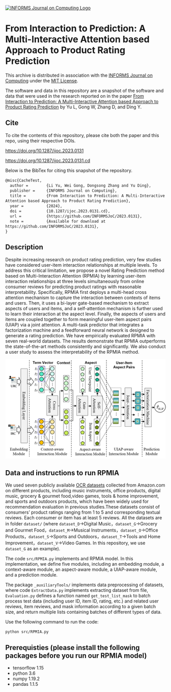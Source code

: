 [![INFORMS Journal on Computing Logo](https://INFORMSJoC.github.io/logos/INFORMS_Journal_on_Computing_Header.jpg)](https://pubsonline.informs.org/journal/ijoc)

# From Interaction to Prediction: A Multi-Interactive Attention based Approach to Product Rating Prediction

This archive is distributed in association with the [INFORMS Journal on
Computing](https://pubsonline.informs.org/journal/ijoc) under the [MIT License](LICENSE).

The software and data in this repository are a snapshot of the software and data
that were used in the research reported on in the paper 
[From Interaction to Prediction: A Multi-Interactive Attention based Approach to Product Rating Prediction](https://doi.org/10.1287/ijoc.2023.0131) by Yu L, Gong W, Zhang D, and Ding Y. 


## Cite

To cite the contents of this repository, please cite both the paper and this repo, using their respective DOIs.

https://doi.org/10.1287/ijoc.2023.0131

https://doi.org/10.1287/ijoc.2023.0131.cd

Below is the BibTex for citing this snapshot of the repository.

```
@misc{CacheTest,
  author =        {Li Yu, Wei Gong, Dongsong Zhang and Yu Ding},
  publisher =     {INFORMS Journal on Computing},
  title =         {From Interaction to Prediction: A Multi-Interactive Attention based Approach to Product Rating Prediction},
  year =          {2024},
  doi =           {10.1287/ijoc.2023.0131.cd},
  url =           {https://github.com/INFORMSJoC/2023.0131},
  note =          {Available for download at https://github.com/INFORMSJoC/2023.0131},
}  
```

## Description
Despite increasing research on product rating prediction, very few studies have considered user-item interaction relationships at multiple levels. To address this critical limitation, we propose a novel Rating Prediction method based on Multi-Interaction Attention (RPMIA) by learning user-item interaction relationships at three levels simultaneously from online consumer reviews for predicting product ratings with reasonable interpretability. Specifically, RPMIA first deploys a multi-head cross attention mechanism to capture the interaction between contexts of items and users. Then, it uses a bi-layer gate-based mechanism to extract aspects of users and items, and a self-attention mechanism is further used to learn their interaction at the aspect level.
Finally, the aspects of users and items are coupled together to form meaningful user-item aspect pairs (UIAP) via a joint attention. A multi-task predictor that integrates a factorization machine and a feedforward neural network is designed to generate a rating prediction. We have empirically evaluated RPMIA with seven real-world datasets. The results demonstrate that RPMIA outperforms the state-of-the-art methods consistently and significantly. We also conduct a user study to assess the interpretability of the RPMIA method.

<img width="841" alt="" src="figs/model.png">

## Data and instructions to run RPMIA

We used seven publicly available [OCR datasets](http://jmcauley.ucsd.edu/data/amazon/) collected from Amazon.com on different products, including music instruments, office products, digital music, grocery & gourmet food,video games, tools & home improvement, and sports and outdoors products, which have been widely used for recommendation evaluation in previous studies.These datasets consist of consumers’ product ratings ranging from 1 to 5 and corresponding textual reviews. Each consumer or item has at least 5 reviews. All the datasets are in folder `dataset/` (where `dataset_D`->Digital Music，`dataset_G`->Grocery and Gourmet Food，`dataset_M`->Musical Instruments，`dataset_O`->Office Products，`dataset_S`->Sports and Outdoors，`dataset_T`->Tools and Home Improvement，`dataset_V`->Video Games. In this repository, we use `dataset_G` as an example).

The code `src/RPMIA.py` implements and RPMIA model. In this implementation, we define five modules, including an embedding module, a context-aware module, an aspect-aware module, a UIAP-aware module, and a prediction module.

The package `_auxiliaryTools/` implements data preprocessing of datasets, where code `ExtractData.py` implements extracting dataset from file, `Evaluation.py` defines a function named `get_test_list_mask` to batch process test data (including user ID, item ID, rating, etc.) and related user reviews, item reviews, and mask information according to a given batch size, and return multiple lists containing batches of different types of data. 

Use the following command to run the code:
```
python src/RPMIA.py
```


## Prerequisties (please install the following packages before you run our RPMIA model)
- tensorflow 1.15
- python 3.6
- numpy 1.19.2
- pandas 1.1.5